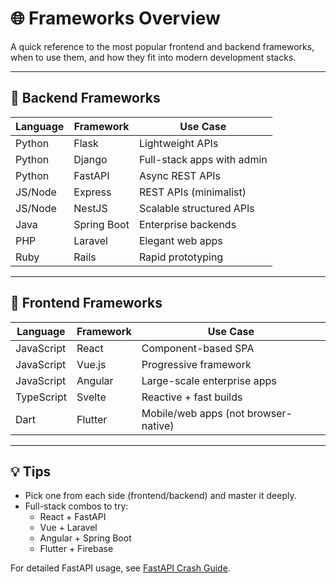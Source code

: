 # 🌐 Frameworks Overview

A quick reference to the most popular frontend and backend frameworks, when to use them, and how they fit into modern development stacks.

---

## 🔧 Backend Frameworks

| Language | Framework | Use Case |
|----------|-----------|----------|
| Python   | Flask     | Lightweight APIs |
| Python   | Django    | Full-stack apps with admin |
| Python   | FastAPI   | Async REST APIs |
| JS/Node  | Express   | REST APIs (minimalist) |
| JS/Node  | NestJS    | Scalable structured APIs |
| Java     | Spring Boot | Enterprise backends |
| PHP      | Laravel   | Elegant web apps |
| Ruby     | Rails     | Rapid prototyping |

---

## 🎨 Frontend Frameworks

| Language | Framework | Use Case |
|----------|-----------|----------|
| JavaScript | React    | Component-based SPA |
| JavaScript | Vue.js   | Progressive framework |
| JavaScript | Angular  | Large-scale enterprise apps |
| TypeScript | Svelte   | Reactive + fast builds |
| Dart       | Flutter  | Mobile/web apps (not browser-native) |

---

## 💡 Tips

- Pick one from each side (frontend/backend) and master it deeply.
- Full-stack combos to try:
  - React + FastAPI
  - Vue + Laravel
  - Angular + Spring Boot
  - Flutter + Firebase

For detailed FastAPI usage, see [FastAPI Crash Guide](./11_fastApi.md).
